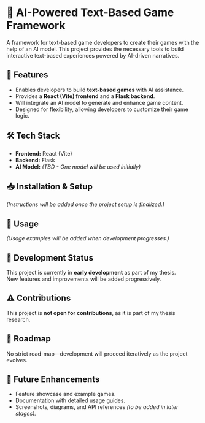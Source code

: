 # 📝 AI-Powered Text-Based Game Framework

A framework for text-based game developers to create their games with the help of an AI model. This project provides the necessary tools to build interactive text-based experiences powered by AI-driven narratives.

## 🚀 Features

-   Enables developers to build **text-based games** with AI assistance.
-   Provides a **React (Vite) frontend** and a **Flask backend**.
-   Will integrate an AI model to generate and enhance game content.
-   Designed for flexibility, allowing developers to customize their game logic.

## 🛠️ Tech Stack

-   **Frontend:** React (Vite)
-   **Backend:** Flask
-   **AI Model:** _(TBD - One model will be used initially)_

## 📥 Installation & Setup

_(Instructions will be added once the project setup is finalized.)_

## 📌 Usage

_(Usage examples will be added when development progresses.)_

## 📜 Development Status

This project is currently in **early development** as part of my thesis.  
New features and improvements will be added progressively.

## ⚠️ Contributions

This project is **not open for contributions**, as it is part of my thesis research.

## 📅 Roadmap

No strict road-map—development will proceed iteratively as the project evolves.

## 📸 Future Enhancements

-   Feature showcase and example games.
-   Documentation with detailed usage guides.
-   Screenshots, diagrams, and API references _(to be added in later stages)._
